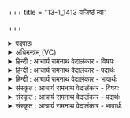 +++
title = "13-1_1413 यजिष्ठं त्वा"

+++
<details><summary>पदपाठः</summary>

य꣡जि꣢꣯ष्ठम्। त्वा꣣। ववृमहे। देव꣢म्। दे꣣वत्रा꣢। हो꣡ता꣢꣯रम्। अ꣡म꣢꣯र्त्यम्। अ। म꣣र्त्यम्। अस्य꣢। य꣣ज्ञ꣡स्य꣢। सु꣣क्र꣡तु꣢म्। सु꣣। क्र꣡तु꣢꣯म्। १४१३।
</details>

<details><summary>अधिमन्त्रम् (VC)</summary>

- अग्निः
- सौभरि: काण्व:
- काकुभः प्रगाथः (विषमा ककुबुष्णिक्, समा सतोबृहती)
- ऋषभः
</details>

<details><summary>हिन्दी : आचार्य रामनाथ वेदालंकार - विषयः</summary>

प्रथम ऋचा की व्याख्या पूर्वार्चिक में ११२ क्रमाङ्क पर परमात्मा और राजा के विषय में की गयी थी। यहाँ आचार्य का विषय वर्णित करते हैं।
</details>

<details><summary>हिन्दी : आचार्य रामनाथ वेदालंकार - पदार्थः</summary>

पदार्थान्वय -  हे अग्नि अर्थात् तेजस्वी विद्वन्! (यजिष्ठम्)अतिशय परमेश्वरपूजक वा पञ्चमहायज्ञों को करनेवाले, (देवत्रा देवम्)ज्ञान के प्रकाशक विद्वानों में भी विशिष्ट विद्वान्(होतारम्)सुख-प्रदाता, (अमर्त्यम्)यशःशरीर से अमर, (अस्य यज्ञस्य)इस विद्या-यज्ञ के(सुक्रतुम्)सुकर्ता(त्वा)आपको,हम विद्यार्थी(ववृमहे)आचार्यरूप में वरण करते हैं ॥१॥
</details>

<details><summary>हिन्दी : आचार्य रामनाथ वेदालंकार - भावार्थः</summary>

भावार्थ -  आस्तिक,याज्ञिक,चरित्रवान्,शिक्षण-कला में कुशल विद्वान् मनुष्य को ही पढ़ाने के काम में लगाना चाहिए ॥१॥
</details>

<details><summary>संस्कृत : आचार्य रामनाथ वेदालंकार - विषयः</summary>

तत्र प्रथमा ऋक् पूर्वार्चिके ११२ क्रमाङ्के परमात्मनृपत्योर्विषये व्याख्याता। अत्राचार्यविषयो वर्ण्यते।
</details>

<details><summary>संस्कृत : आचार्य रामनाथ वेदालंकार - पदार्थः</summary>

पदार्थान्वय -  हे अग्ने तेजस्विन् विद्वन्! (यजिष्ठम्)अतिशयेन यष्टारं पञ्चमहायज्ञानां कर्तारं वा, (देवत्रा देवम्)ज्ञानप्रकाशकेषु विद्वत्स्वपि विशिष्टं विद्वांसम्, (होतारम्)सुखस्य प्रदातारम्, (अमर्त्यम्)यशःशरीरेण अमरम्, (अस्य यज्ञस्य)अस्य विद्यायज्ञस्य(सुक्रतुम्)सुकर्तारम्(त्वा)त्वाम्,वयम् विद्यार्थिनः(ववृमहे)आचार्यत्वेन वृणीमहे ॥१॥
</details>

<details><summary>संस्कृत : आचार्य रामनाथ वेदालंकार - भावार्थः</summary>

भावार्थ -  आस्तिको याज्ञिकश्चरित्रवान् शिक्षणकलाकुशलो विद्वानेव जनोऽध्यापनकर्मणि नियोज्यः ॥१॥
</details>